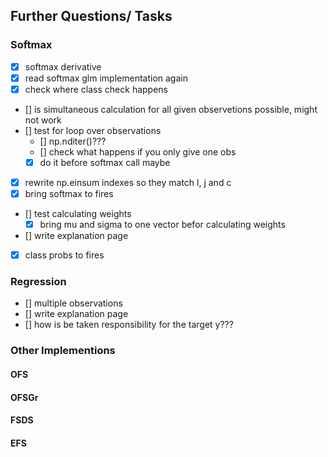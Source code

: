 ## Further Questions/ Tasks

### Softmax
- [x] softmax derivative
- [x] read softmax glm implementation again
- [x] check where class check happens
- [] is simultaneous calculation for all given observetions possible, might not work
- [] test for loop over observations
    - [] np.nditer()???
    - [] check what happens if you only give one obs
    - [x] do it before softmax call maybe
- [x] rewrite np.einsum indexes so they match l, j and c
- [x] bring softmax to fires
- [] test calculating weights
    - [x] bring mu and sigma to one vector befor calculating weights
- [] write explanation page
- [x] class probs to fires

### Regression
- [] multiple observations
- [] write explanation page
- [] how is be taken responsibility for the target y???
### Other Implementions
#### OFS
#### OFSGr
#### FSDS
#### EFS